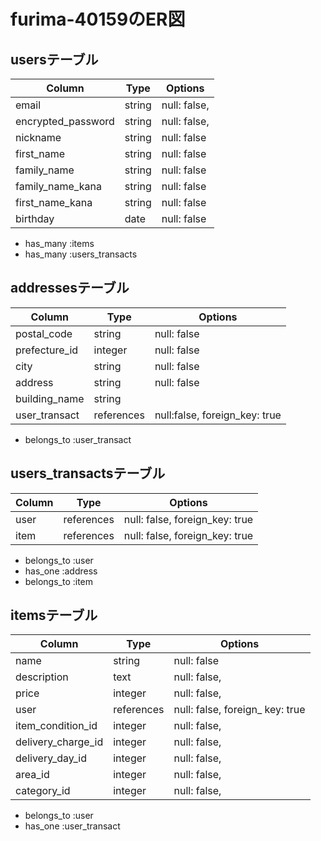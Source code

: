 # furima-40159のER図

## usersテーブル
| Column              | Type       | Options                          |
| ------------------- | ---------- | -------------------------------- |
| email               | string     | null: false,                     |
| encrypted_password  | string     | null: false,                     |
| nickname            | string     | null: false                      |
| first_name          | string     | null: false                      |
| family_name         | string     | null: false                      |
| family_name_kana    | string     | null: false                      |
| first_name_kana     | string     | null: false                      |
| birthday            | date       | null: false                      |
- has_many :items
- has_many :users_transacts

## addressesテーブル
| Column              | Type             | Options                          |
| ------------------- | ---------------- | -------------------------------- |
| postal_code         | string           | null: false                      |
| prefecture_id       | integer          | null: false                      |
| city                | string           | null: false                      |
| address             | string           | null: false                      |
| building_name       | string           |                                  |
| user_transact       | references       | null:false, foreign_key: true    |
- belongs_to :user_transact

## users_transactsテーブル
| Column              | Type             | Options                          |
| ------------------- | ---------------- | -------------------------------- |
| user                | references       | null: false, foreign_key: true   |
| item                | references       | null: false, foreign_key: true   |
- belongs_to :user
- has_one :address
- belongs_to :item

## itemsテーブル
| Column              | Type           | Options                          |
| ------------------- | ----------     | -------------------------------- |
| name                | string         | null: false                      |
| description         | text           | null: false,                     |
| price               | integer        | null: false,                     |
| user                | references     | null: false, foreign_ key: true  |
| item_condition_id   | integer        | null: false,                     |
| delivery_charge_id  | integer        | null: false,                     |
| delivery_day_id     | integer        | null: false,                     |
| area_id             | integer        | null: false,                     |
| category_id         | integer        | null: false,                     |
- belongs_to :user
- has_one :user_transact